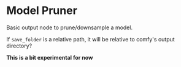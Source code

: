 # Model Pruner

Basic output node to prune/downsample a model.

If `save_folder` is a relative path, it will be relative to comfy's output directory?

**This is a bit experimental for now**
